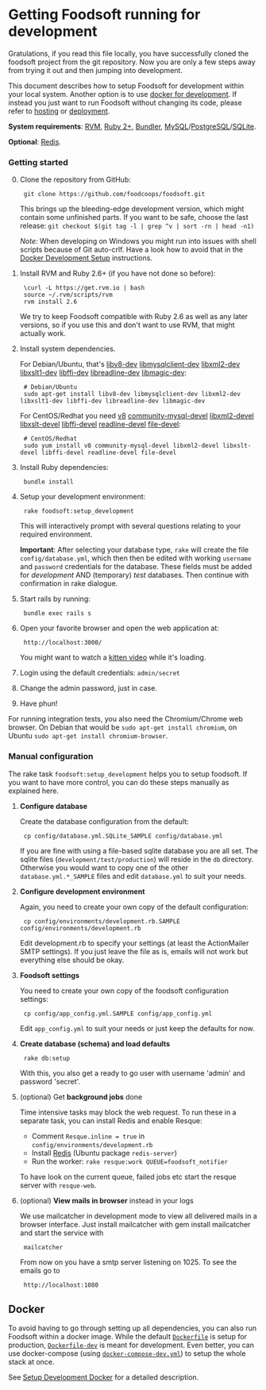 # Getting Foodsoft running for development

Gratulations, if you read this file locally, you have successfully cloned the
foodsoft project from the git repository. Now you are only a few steps away
from trying it out and then jumping into development.

This document describes how to setup Foodsoft for development within your local
system. Another option is to use [docker for development](SETUP_DEVELOPMENT_DOCKER.md).
If instead you just want to run Foodsoft without changing its code, please refer to
[hosting](https://foodcoops.github.io/foodsoft-hosting/) or
[deployment](https://github.com/foodcoops/foodsoft/wiki/Deployment-notes).

**System requirements**:
[RVM](https://rvm.io/rvm/install),
[Ruby 2+](https://www.ruby-lang.org/en/downloads/),
[Bundler](http://bundler.io/),
[MySQL](http://mysql.com/)/[PostgreSQL](http://www.postgresql.org/)/[SQLite](http://sqlite.org/).

**Optional**:
[Redis](http://redis.io/).

### Getting started

0. Clone the repository from GitHub:

        git clone https://github.com/foodcoops/foodsoft.git

   This brings up the bleeding-edge development version, which might contain some
   unfinished parts. If you want to be safe, choose the last release:
   `git checkout $(git tag -l | grep ^v | sort -rn | head -n1)`

   *Note:* When developing on Windows you might run into issues with shell scripts
   because of Git auto-crlf. Have a look how to avoid that in the
   [Docker Development Setup](./SETUP_DEVELOPMENT_DOCKER.md#prerequisites-windows-only)
   instructions.

1. Install RVM and Ruby 2.6+ (if you have not done so before):

        \curl -L https://get.rvm.io | bash
        source ~/.rvm/scripts/rvm
        rvm install 2.6

    We try to keep Foodsoft compatible with Ruby 2.6 as well as any later versions,
    so if you use this and don't want to use RVM, that might actually work.

2. Install system dependencies.

   For Debian/Ubuntu, that's
   [libv8-dev](https://packages.debian.org/stable/libv8-dev)
   [libmysqlclient-dev](https://packages.debian.org/stable/libmysqlclient-dev)
   [libxml2-dev](https://packages.debian.org/stable/libxml2-dev)
   [libxslt1-dev](https://packages.debian.org/stable/libxslt1-dev)
   [libffi-dev](https://packages.debian.org/stable/libffi-dev)
   [libreadline-dev](https://packages.debian.org/stable/libreadline-dev)
   [libmagic-dev](https://packages.debian.org/stable/libmagic-dev):

        # Debian/Ubuntu
        sudo apt-get install libv8-dev libmysqlclient-dev libxml2-dev libxslt1-dev libffi-dev libreadline-dev libmagic-dev

   For CentOS/Redhat you need
   [v8](https://apps.fedoraproject.org/packages/v8)
   [community-mysql-devel](https://apps.fedoraproject.org/packages/community-mysql-devel)
   [libxml2-devel](https://apps.fedoraproject.org/packages/libxml2-devel)
   [libxslt-devel](https://apps.fedoraproject.org/packages/libxslt-devel)
   [libffi-devel](https://apps.fedoraproject.org/packages/libffi-devel)
   [readline-devel](https://apps.fedoraproject.org/packages/readline-devel)
   [file-devel](https://apps.fedoraproject.org/packages/file-devel):

        # CentOS/Redhat
        sudo yum install v8 community-mysql-devel libxml2-devel libxslt-devel libffi-devel readline-devel file-devel

3. Install Ruby dependencies:

        bundle install

4. Setup your development environment:

        rake foodsoft:setup_development

   This will interactively prompt with several questions relating to your
   required environment.

   **Important**: After selecting your database type, `rake` will create the file `config/database.yml`,
   which then then be edited with working `username` and `password` credentials for the database. These fields
   must be added for *development* AND (temporary) *test* databases. Then continue with confirmation in rake dialogue.

5. Start rails by running:

        bundle exec rails s

6. Open your favorite browser and open the web application at:

        http://localhost:3000/

   You might want to watch a
   [kitten video](https://www.youtube.com/watch?v=9Iq5yCoHp4o)
   while it's loading.

7. Login using the default credentials: `admin/secret`

8. Change the admin password, just in case.

9. Have phun!

For running integration tests, you also need the Chromium/Chrome web browser.
On Debian that would be `sudo apt-get install chromium`, on Ubuntu
`sudo apt-get install chromium-browser`.

### Manual configuration

The rake task `foodsoft:setup_development` helps you to setup foodsoft.
If you want to have more control, you can do these steps manually as
explained here.


1. **Configure database**

   Create the database configuration from the default:

        cp config/database.yml.SQLite_SAMPLE config/database.yml

   If you are fine with using a file-based sqlite database you are all set.
   The sqlite files (`development/test/production`) will reside in the `db`
   directory. Otherwise you would want to copy one of the other
   `database.yml.*_SAMPLE` files and edit `database.yml` to suit your needs.


2. **Configure development environment**

   Again, you need to create your own copy of the default configuration:

        cp config/environments/development.rb.SAMPLE config/environments/development.rb

   Edit development.rb to specify your settings (at least the ActionMailer SMTP
   settings). If you just leave the file as is, emails will not work but
   everything else should be okay.


3. **Foodsoft settings**

   You need to create your own copy of the foodsoft configuration settings:

        cp config/app_config.yml.SAMPLE config/app_config.yml

   Edit `app_config.yml` to suit your needs or just keep the defaults for now.


4. **Create database (schema) and load defaults**

        rake db:setup

   With this, you also get a ready to go user with username 'admin' and
   password 'secret'.


5. (optional) Get **background jobs** done

   Time intensive tasks may block the web request. To run these in a separate
   task, you can install Redis and enable Resque:

   * Comment `Resque.inline = true` in `config/environments/development.rb`
   * Install [Redis](http://redis.io/) (Ubuntu package `redis-server`)
   * Run the worker: `rake resque:work QUEUE=foodsoft_notifier`

   To have look on the current queue, failed jobs etc start the resque server with
   `resque-web`.


6. (optional) **View mails in browser** instead in your logs

   We use mailcatcher in development mode to view all delivered mails in a
   browser interface.  Just install mailcatcher with gem install mailcatcher
   and start the service with

        mailcatcher

   From now on you have a smtp server listening on 1025. To see the emails go to

        http://localhost:1080


## Docker

To avoid having to go through setting up all dependencies, you can also run Foodsoft
within a docker image. While the default [`Dockerfile`](../Dockerfile) is setup for production,
[`Dockerfile-dev`](../Dockerfile-dev) is meant for development. Even better, you can
use docker-compose (using [`docker-compose-dev.yml`](../docker-compose-dev.yml)) to
setup the whole stack at once.

See [Setup Development Docker](./SETUP_DEVELOPMENT_DOCKER.md) for a detailed description.
